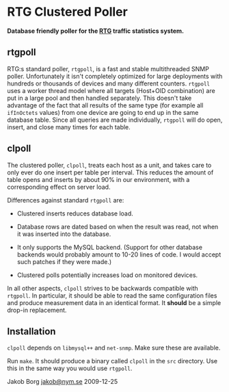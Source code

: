 RTG Clustered Poller
====================

**Database friendly poller for the [RTG](http://rtg.sourceforge.net/)
traffic statistics system.**

rtgpoll
-------

RTG:s standard poller, `rtgpoll`, is a fast and stable multithreaded
SNMP poller. Unfortunately it isn't completely optimized for large
deployments with hundreds or thousands of devices and many different
counters. `rtgpoll` uses a worker thread model where all targets
(Host+OID combination) are put in a large pool and then handled
separately. This doesn't take advantage of the fact that all results
of the same type (for example all `ifInOctets` values) from one device
are going to end up in the same database table. Since all queries are
made individually, `rtgpoll` will do open, insert, and close many
times for each table.

clpoll
------

The clustered poller, `clpoll`, treats each host as a unit, and takes
care to only ever do one insert per table per interval. This reduces
the amount of table opens and inserts by about 90% in our environment,
with a corresponding effect on server load.

Differences against standard `rtgpoll` are:

* Clustered inserts reduces database load.

* Database rows are dated based on when the result was read, not when
  it was inserted into the database.

* It only supports the MySQL backend. (Support for other database
  backends would probably amount to 10-20 lines of code. I would
  accept such patches if they were made.)

* Clustered polls potentially increases load on monitored devices.

In all other aspects, `clpoll` strives to be backwards compatible with
`rtgpoll`.  In particular, it should be able to read the same
configuration files and produce measurement data in an identical
format. It **should** be a simple drop-in replacement.

Installation
------------

`clpoll` depends on `libmysql++` and `net-snmp`. Make sure these are
available.

Run `make`. It should produce a binary called `clpoll` in the `src`
directory. Use this in the same way you would use `rtgpoll`.

Jakob Borg <jakob@nym.se>
2009-12-25
